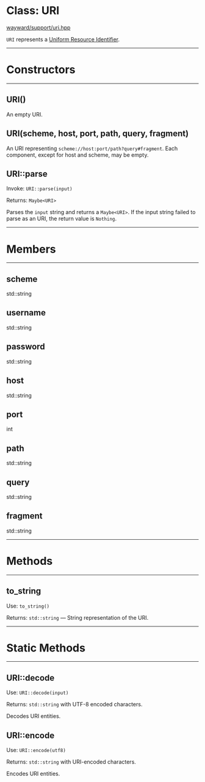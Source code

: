 # Class: URI

[wayward/support/uri.hpp](https://github.com/simonask/w/blob/master/wayward/support/uri.hpp)

`URI` represents a [Uniform Resource Identifier](http://en.wikipedia.org/wiki/Uniform_resource_identifier).

---

# Constructors

---

## URI()

An empty URI.

## URI(scheme, host, port, path, query, fragment)

An URI representing `scheme://host:port/path?query#fragment`. Each component, except for host and scheme, may be empty.

## URI::parse

Invoke: `URI::parse(input)`

Returns: `Maybe<URI>`

Parses the `input` string and returns a `Maybe<URI>`. If the input string failed to parse as an URI, the return value is `Nothing`.

---

# Members

---

## scheme

std::string

## username

std::string

## password

std::string

## host

std::string

## port

int

## path

std::string

## query

std::string

## fragment

std::string


---

# Methods

---

## to_string

Use: `to_string()`

Returns: `std::string` — String representation of the URI.

---

# Static Methods

---

## URI::decode

Use: `URI::decode(input)`

Returns: `std::string` with UTF-8 encoded characters.

Decodes URI entities.

## URI::encode

Use: `URI::encode(utf8)`

Returns: `std::string` with URI-encoded characters.

Encodes URI entities.
